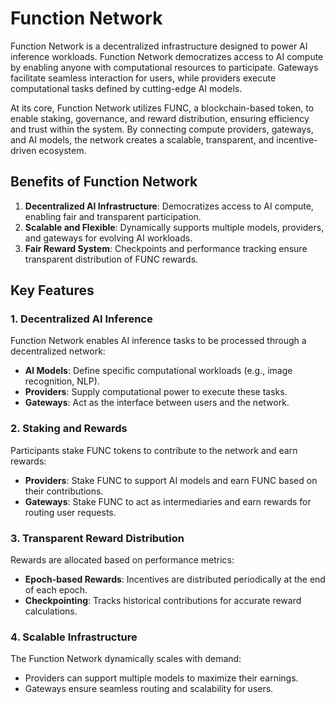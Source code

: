 # Function Network

Function Network is a decentralized infrastructure designed to power AI inference workloads. Function Network democratizes access to AI compute by enabling anyone with computational resources to participate. Gateways facilitate seamless interaction for users, while providers execute computational tasks defined by cutting-edge AI models.

At its core, Function Network utilizes FUNC, a blockchain-based token, to enable staking, governance, and reward distribution, ensuring efficiency and trust within the system. By connecting compute providers, gateways, and AI models, the network creates a scalable, transparent, and incentive-driven ecosystem.

## Benefits of Function Network

1. **Decentralized AI Infrastructure**: Democratizes access to AI compute, enabling fair and transparent participation.
2. **Scalable and Flexible**: Dynamically supports multiple models, providers, and gateways for evolving AI workloads.
3. **Fair Reward System**: Checkpoints and performance tracking ensure transparent distribution of FUNC rewards.
<!-- 4. **Community-driven Governance**: FUNC holders help shape the network's future. -->

## Key Features

### 1. **Decentralized AI Inference**

Function Network enables AI inference tasks to be processed through a decentralized network:

- **AI Models**: Define specific computational workloads (e.g., image recognition, NLP).
- **Providers**: Supply computational power to execute these tasks.
- **Gateways**: Act as the interface between users and the network.

### 2. **Staking and Rewards**

Participants stake FUNC tokens to contribute to the network and earn rewards:

- **Providers**: Stake FUNC to support AI models and earn FUNC based on their contributions.
- **Gateways**: Stake FUNC to act as intermediaries and earn rewards for routing user requests.

### 3. **Transparent Reward Distribution**

Rewards are allocated based on performance metrics:

- **Epoch-based Rewards**: Incentives are distributed periodically at the end of each epoch.
- **Checkpointing**: Tracks historical contributions for accurate reward calculations.

### 4. **Scalable Infrastructure**

The Function Network dynamically scales with demand:

- Providers can support multiple models to maximize their earnings.
- Gateways ensure seamless routing and scalability for users.
